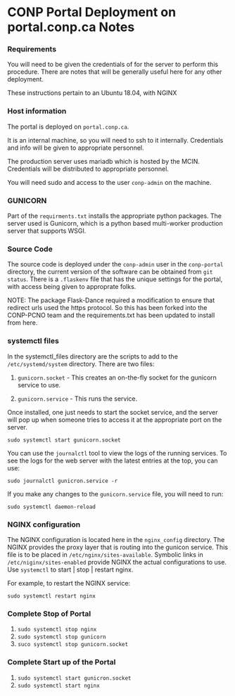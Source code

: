 # CONP Portal Deployment on portal.conp.ca Notes

### Requirements

You will need to be given the credentials of for the server to perform this procedure. There are notes that will be generally useful here for any other deployment.

These instructions pertain to an Ubuntu 18.04, with NGINX 

### Host information

The portal is deployed on `portal.conp.ca`.

It is an internal machine, so you will need to ssh to it internally.  Credentials and info will be given to appropriate personnel.

The production server uses mariadb which is hosted by the MCIN. Credentials will be distributed to appropriate personnel.

You will need sudo and access to the user `conp-admin` on the machine.

### GUNICORN

Part of the `requirments.txt` installs the appropriate python packages. The server used is Gunicorn, which is a python based multi-worker production server that supports WSGI.

### Source Code

The source code is deployed under the `conp-admin` user in the `conp-portal` directory, the current version of the software can be obtained from `git status`. There is a `.flaskenv` file that has the unique settings for the portal, with access being given to approprate folks.

NOTE: The package Flask-Dance required a modification to ensure that redirect urls used the https protocol.  So this has been forked into the CONP-PCNO team and the requirements.txt has been updated to install from here.

### systemctl files

In the systemctl_files directory are the scripts to add to the `/etc/systemd/system` directory.  There are two files:

1. `gunicorn.socket` - This creates an on-the-fly socket for the gunicorn service to use.

2. `gunicorn.service` - This runs the service.

Once installed, one just needs to start the socket service, and the server will pop up when someone tries to access it at the appropriate port on the server.

`sudo systemctl start gunicorn.socket`

You can use the `journalctl` tool to view the logs of the running services. To see the logs for the web server with the latest entries at the top, you can use:

`sudo journalctl gunicron.service -r`

If you make any changes to the `gunicorn.service` file, you will need to run:

`sudo systemctl daemon-reload`

### NGINX configuration

The NGINX configuration is located here in the `nginx_config` directory. The NGINX provides the proxy layer that is routing into the gunicon service. This file is to be placed in `/etc/nginx/sites-available`. Symbolic links in `/etc/niginx/sites-enabled` provide NGINX the actual configurations to use. Use `systemctl` to start | stop | restart nginx.  

For example, to restart the NGINX service:

`sudo systemctl restart nginx`

### Complete Stop of Portal

1. `sudo systemctl stop nginx`
2. `sudo systemctl stop gunicorn`
3. `suco systemctl stop gunicorn.socket`

### Complete Start up of the Portal

1. `sudo systemctl start gunicron.socket`
2. `sudo systemctl start nginx`






